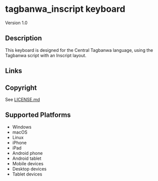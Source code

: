 tagbanwa_inscript keyboard
==============

Version 1.0

Description
-----------
This keyboard is designed for the Central Tagbanwa language, using the Tagbanwa script with an Inscript layout.

Links
-----

Copyright
---------
See [LICENSE.md](LICENSE.md)

Supported Platforms
-------------------
 * Windows
 * macOS
 * Linux
 * iPhone
 * iPad
 * Android phone
 * Android tablet
 * Mobile devices
 * Desktop devices
 * Tablet devices

